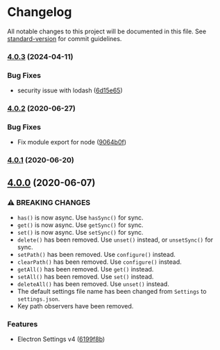 # Changelog

All notable changes to this project will be documented in this file. See [standard-version](https://github.com/conventional-changelog/standard-version) for commit guidelines.

### [4.0.3](https://github.com/nathanbuchar/electron-settings/compare/v4.0.2...v4.0.3) (2024-04-11)


### Bug Fixes

* security issue with lodash ([6d15e65](https://github.com/nathanbuchar/electron-settings/commit/6d15e6502084264dc8c2d76b4c3905020216679a))

### [4.0.2](https://github.com/nathanbuchar/electron-settings/compare/v4.0.1...v4.0.2) (2020-06-27)


### Bug Fixes

* Fix module export for node ([9064b0f](https://github.com/nathanbuchar/electron-settings/commit/9064b0f71f9a508add7b7a76b0c9a830697beb80))

### [4.0.1](https://github.com/nathanbuchar/electron-settings/compare/v4.0.0...v4.0.1) (2020-06-20)

## [4.0.0](https://github.com/nathanbuchar/electron-settings/compare/v3.1.4...v4.0.0) (2020-06-07)


### ⚠ BREAKING CHANGES

* `has()` is now async. Use `hasSync()` for sync.
* `get()` is now async. Use `getSync()` for sync.
* `set()` is now async. Use `setSync()` for sync.
* `delete()` has been removed. Use `unset()` instead, or
`unsetSync()` for sync.
* `setPath()` has been removed. Use `configure()`
instead.
* `clearPath()` has been removed. Use `configure()`
instead.
* `getAll()` has been removed. Use `get()` instead.
* `setAll()` has been removed. Use `set()` instead.
* `deleteAll()` has been removed. Use `unset()` instead.
* The default settings file name has been changed from
`Settings` to `settings.json`.
* Key path observers have been removed.

### Features

* Electron Settings v4 ([6199f8b](https://github.com/nathanbuchar/electron-settings/commit/6199f8b2ce27adaac1d1f5b57e03d8550fa2d565))
